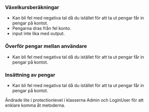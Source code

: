 ### Växelkursberäkningar
- Kan bli fel med negativa tal då du istället för att ta ut pengar får in pengar på kontot.
- Pengarna dras från fel konto.
- input inte lika med output.



### Överför pengar mellan användare
- Kan bli fel med negativa tal då du istället för att ta ut pengar får in pengar på kontot.


### Insättning av pengar
- Kan bli fel med negativa tal då du istället för att ta ut pengar får in pengar på kontot.


Ändrade lite i protectionlevel i klasserna Admin och LoginUser för att enklare komma åt metoderna. 
